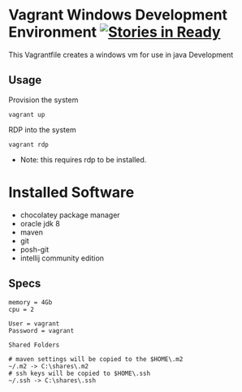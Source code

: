 # Vagrant Windows Development Environment [![Stories in Ready](https://badge.waffle.io/oconnormi/vagrant-windows.png?label=ready&title=Ready)](http://waffle.io/oconnormi/vagrant-windows)

This Vagrantfile creates a windows vm for use in java Development

## Usage
Provision the system

`vagrant up`

RDP into the system

`vagrant rdp`

* Note: this requires rdp to be installed.

# Installed Software

* chocolatey package manager
* oracle jdk 8
* maven
* git
* posh-git
* intellij community edition

## Specs
```
memory = 4Gb
cpu = 2

User = vagrant
Password = vagrant

Shared Folders

# maven settings will be copied to the $HOME\.m2
~/.m2 -> C:\shares\.m2
# ssh keys will be copied to $HOME\.ssh
~/.ssh -> C:\shares\.ssh
```
